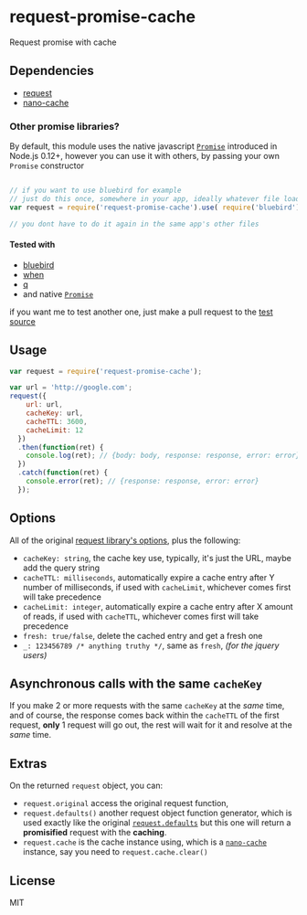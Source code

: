 # request-promise-cache
Request promise with cache

## Dependencies

* [request](https://github.com/request/request)
* [nano-cache](https://github.com/akhoury/nano-cache) 

### Other promise libraries?

By default, this module uses the native javascript [`Promise`](https://developer.mozilla.org/en-US/docs/Web/JavaScript/Reference/Global_Objects/Promise) introduced in Node.js 0.12+, however you can use it with others, by passing your own `Promise` constructor


```javascript

// if you want to use bluebird for example
// just do this once, somewhere in your app, ideally whatever file loads first, i.e. app.js
var request = require('request-promise-cache').use( require('bluebird').Promise )

// you dont have to do it again in the same app's other files
```

#### Tested with 
* [bluebird](https://github.com/petkaantonov/bluebird)
* [when](https://github.com/cujojs/when)
* [q](https://github.com/kriskowal/q)
* and native [`Promise`](https://developer.mozilla.org/en-US/docs/Web/JavaScript/Reference/Global_Objects/Promise)

if you want me to test another one, just make a pull request to the [test source](https://github.com/akhoury/request-promise-cache/blob/master/tests/index.js)

## Usage

```javascript
var request = require('request-promise-cache');

var url = 'http://google.com';
request({
    url: url,
    cacheKey: url,
    cacheTTL: 3600,
    cacheLimit: 12
  })
  .then(function(ret) {
    console.log(ret); // {body: body, response: response, error: error}
  })
  .catch(function(ret) {
    console.error(ret); // {response: response, error: error}
  });
```

## Options

All of the original [request library's options](https://github.com/request/request#requestoptions-callback), plus the following:

* `cacheKey: string`, the cache key use, typically, it's just the URL, maybe add the query string
* `cacheTTL: milliseconds`, automatically expire a cache entry after Y number of milliseconds, if used with `cacheLimit`, whichever comes first will take precedence
* `cacheLimit: integer`, automatically expire a cache entry after X amount of reads, if used with `cacheTTL`, whichever comes first will take precedence
* `fresh: true/false`, delete the cached entry and get a fresh one
* `_: 123456789 /* anything truthy */`, same as `fresh`, _(for the jquery users)_

## Asynchronous calls with the same `cacheKey`

If you make 2 or more requests with the same `cacheKey` at the _same_ time, and of course, the response comes back within the `cacheTTL` of the first request, __only__ 1 request will go out, the rest will wait for it and resolve at the _same_ time.

## Extras

On the returned `request` object, you can:

* `request.original` access the original request function,
* `request.defaults()` another request object function generator, which is used exactly like the original [`request.defaults`](https://github.com/request/request#requestdefaultsoptions) but this one will return a __promisified__ request with the __caching__.
* `request.cache` is the cache instance using, which is a [`nano-cache`](https://github.com/akhoury/nano-cache) instance, say you need to `request.cache.clear()`

## License

MIT
